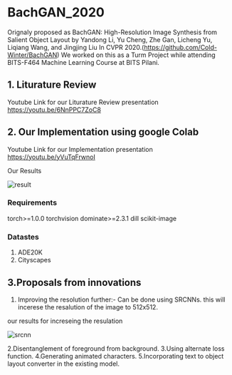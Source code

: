 # BachGAN_2020
Orignaly proposed as BachGAN: High-Resolution Image Synthesis from Salient Object Layout by Yandong Li, Yu Cheng, Zhe Gan, Licheng Yu, Liqiang Wang, and Jingjing Liu In CVPR 2020.(https://github.com/Cold-Winter/BachGAN)
We worked on this as a Turm Project while attending BITS-F464 Machine Learning Course at BITS Pilani.
## 1. Liturature Review 
Youtube Link for our Liturature Review presentation
https://youtu.be/6NnPPC7ZoC8

## 2. Our Implementation using google Colab
Youtube Link for our Implementation presentation
https://youtu.be/yVuTqFrwnoI

Our Results

![result](https://user-images.githubusercontent.com/51713877/100012379-325d1600-2df9-11eb-8299-c91449620141.PNG)

### Requirements
torch>=1.0.0
torchvision
dominate>=2.3.1
dill
scikit-image

### Datastes
1. ADE20K 
2. Cityscapes
## 3.Proposals from innovations
1. Improving the resolution further:- Can be done using SRCNNs. this will incerese the resalution of the image to 512x512.

our results for increseing the resulation

![srcnn](https://user-images.githubusercontent.com/51713877/100012871-faa29e00-2df9-11eb-8f64-8ff3a6c9f296.PNG)

2.Disentanglement of foreground from background.
3.Using alternate loss function.
4.Generating animated characters.
5.Incorporating text to object layout converter in the existing model.
